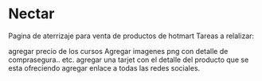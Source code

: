 # Nectar
Pagina de aterrizaje para venta de productos de hotmart 
Tareas a relalizar:

agregar precio de los cursos
Agregar imagenes png con detalle de comprasegura.. etc.
agregar una tarjet con el detalle del producto que se esta ofreciendo
agregar enlace a todas las redes sociales.

